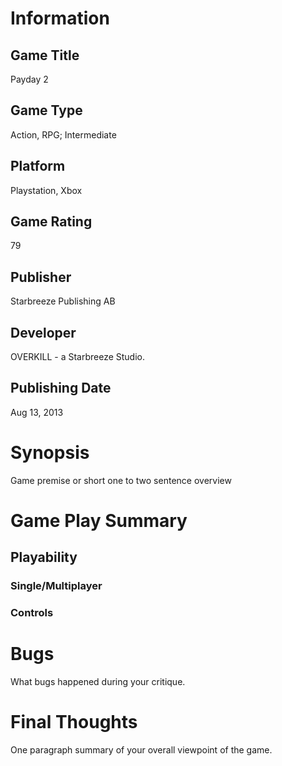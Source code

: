 # Information
## Game Title
Payday 2
## Game Type
Action, RPG; Intermediate
## Platform
Playstation, Xbox
## Game Rating
79
## Publisher
Starbreeze Publishing AB	
## Developer
OVERKILL - a Starbreeze Studio. 
## Publishing Date
Aug 13, 2013
# Synopsis
Game premise or short one to two sentence overview

# Game Play Summary
## Playability
### Single/Multiplayer
### Controls

# Bugs
What bugs happened during your critique.
# Final Thoughts
One paragraph summary of your overall viewpoint of the game.
